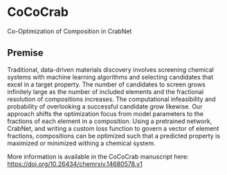 # CoCoCrab

Co-Optimization of Composition in CrabNet

## Premise

Traditional, data-driven materials discovery involves screening chemical systems with machine learning algorithms and selecting candidates that excel in a target property. The number of candidates to screen grows infinitely large as the number of included elements and the fractional resolution of compositions increases. The computational infeasibility and probability of overlooking a successful candidate grow likewise. Our approach shifts the optimization focus from model parameters to the fractions of each element in a composition. Using a pretrained network, CrabNet, and writing a custom loss function to govern a vector of element fractions, compositions can be optimized such that a predicted property is maximized or minimized withing a chemical system.

More information is available in the CoCoCrab manuscript here: https://doi.org/10.26434/chemrxiv.14680578.v1
